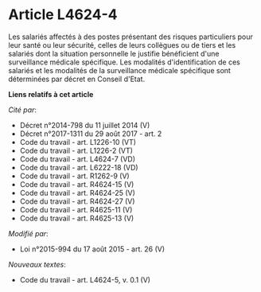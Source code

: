 # Article L4624-4

Les salariés affectés à des postes présentant des risques particuliers pour leur santé ou leur sécurité, celles de leurs
collègues ou de tiers et les salariés dont la situation personnelle le justifie bénéficient d'une surveillance médicale
spécifique. Les modalités d'identification de ces salariés et les modalités de la surveillance médicale spécifique sont
déterminées par décret en Conseil d'Etat.

**Liens relatifs à cet article**

_Cité par_:

  - Décret n°2014-798 du 11 juillet 2014 (V)
  - Décret n°2017-1311 du 29 août 2017 - art. 2
  - Code du travail - art. L1226-10 (VT)
  - Code du travail - art. L1226-2 (VT)
  - Code du travail - art. L4624-7 (VD)
  - Code du travail - art. L6222-18 (VD)
  - Code du travail - art. R1262-9 (V)
  - Code du travail - art. R4624-15 (V)
  - Code du travail - art. R4624-25 (V)
  - Code du travail - art. R4624-27 (V)
  - Code du travail - art. R4625-11 (V)
  - Code du travail - art. R4625-13 (V)

_Modifié par_:

  - Loi n°2015-994 du 17 août 2015 - art. 26 (V)

_Nouveaux textes_:

  - Code du travail - art. L4624-5, v. 0.1 (V)

